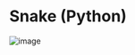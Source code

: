 # Snake (Python)

![image](https://github.com/ahmeddiaa6/Snake-Game/assets/132109967/baa80f22-3263-4e18-85dc-94c73e40604b)
